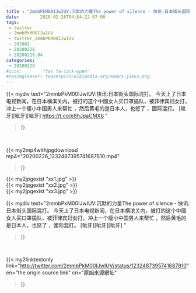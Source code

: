 ```yaml
---
title : "2mmbPkM00IJwIUV:沉默的力量The power of silence - 快讯:日本街头国际混打。 今天上了日本电视新闻，在日本横滨关内，被打的这个中國女人买口罩插队，被菲律宾妇女打，冲上一个瘦小中国男人来帮忙 ，然后黄毛的是日本人，也怒了 ，國际混打。 [呲牙][呲牙][呲牙] "
date:        2020-02-26T04:54:22-07:00
tags:
 - twitter
 - 2mmbPkM00IJwIUV
 - twitter_2mmbPkM00IJwIUV
 - 202002
 - 20200226
 - 20200226_04
categories:
 - 20200226
#icon:        "fas fa-lock-open"
#resImgTeaser: teaserpics/wikipedia.org/emacs-jokes.png
---
```


{{< mydiv text="2mmbPkM00IJwIUV:快讯:日本街头国际混打。 今天上了日本电视新闻，在日本横滨关内，被打的这个中國女人买口罩插队，被菲律宾妇女打，冲上一个瘦小中国男人来帮忙 ，然后黄毛的是日本人，也怒了 ，國际混打。 [呲牙][呲牙][呲牙] https://t.co/e8hJpaCMXb "
>}}
<br>


{{< my2mp4withjpgdownload mp4="20200226_1232487395741687810.mp4"
>}}

{{< my2jpgexist "xx1.jpg" >}}<br>
{{< my2jpgexist "xx2.jpg" >}}<br>
{{< my2jpgexist "xx3.jpg" >}}<br>



{{< mydiv text="2mmbPkM00IJwIUV:沉默的力量The power of silence - 快讯:日本街头国际混打。 今天上了日本电视新闻，在日本横滨关内，被打的这个中國女人买口罩插队，被菲律宾妇女打，冲上一个瘦小中国男人来帮忙 ，然后黄毛的是日本人，也怒了 ，國际混打。 [呲牙][呲牙][呲牙] "
>}}
<br>

{{< my2linktextonly link="http://twitter.com/2mmbPkM00IJwIUV/status/1232487395741687810"
en="the origin source link" cn="原始來源網址"
>}}


<br>

